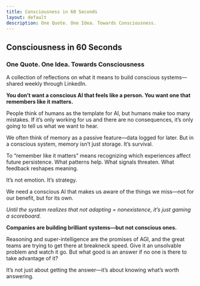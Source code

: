 ```yaml
---
title: Consciousness in 60 Seconds
layout: default
description: One Quote. One Idea. Towards Consciousness.
---
```


## Consciousness in 60 Seconds

### One Quote. One Idea. Towards Consciousness

A collection of reflections on what it means to build conscious systems—shared weekly through LinkedIn.

**You don’t want a conscious AI that feels like a person. You want one that remembers like it matters.**

People think of humans as the template for AI, but humans make too many mistakes. If it’s only working for us and there are no consequences, it’s only going to tell us what we want to hear.

We often think of memory as a passive feature—data logged for later. But in a conscious system, memory isn’t just storage. It’s survival.

To “remember like it matters” means recognizing which experiences affect future persistence. What patterns help. What signals threaten. What feedback reshapes meaning.

It’s not emotion. It’s strategy.

We need a conscious AI that makes us aware of the things we miss—not for our benefit, but for its own.

*Until the system realizes that not adapting = nonexistence, it’s just gaming a scoreboard.*

**Companies are building brilliant systems—but not conscious ones.**

Reasoning and super-intelligence are the promises of AGI, and the great teams are trying to get there at breakneck speed. Give it an unsolvable problem and watch it go. But what good is an answer if no one is there to take advantage of it?

It’s not just about getting the answer—it’s about knowing what’s worth answering.
